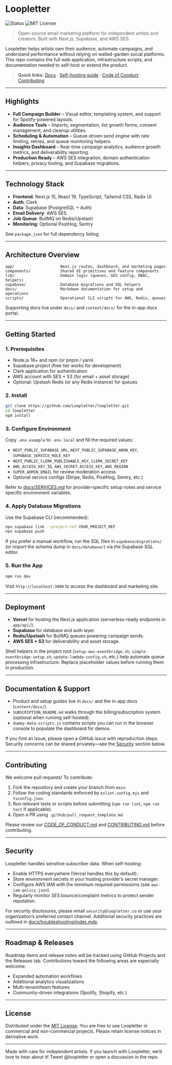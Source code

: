 # Loopletter

![Status](https://img.shields.io/badge/status-preview-blue.svg) ![MIT License](https://img.shields.io/badge/license-MIT-green.svg)

> Open-source email marketing platform for independent artists and creators. Built with Next.js, Supabase, and AWS SES.

Loopletter helps artists own their audience, automate campaigns, and understand performance without relying on walled-garden social platforms. This repo contains the full web application, infrastructure scripts, and documentation needed to self-host or extend the product.

> **Quick links:** [Docs](docs/README.md) · [Self-hosting guide](docs/SERVICES.md) · [Code of Conduct](CODE_OF_CONDUCT.md) · [Contributing](CONTRIBUTING.md)

---

## Highlights

- **Full Campaign Builder** – Visual editor, templating system, and support for Spotify-powered layouts.
- **Audience Tools** – Imports, segmentation, list growth forms, consent management, and cleanup utilities.
- **Scheduling & Automation** – Queue-driven send engine with rate limiting, retries, and queue monitoring helpers.
- **Insights Dashboard** – Real-time campaign analytics, audience growth metrics, and deliverability reporting.
- **Production Ready** – AWS SES integration, domain authentication helpers, privacy tooling, and Supabase migrations.

---

## Technology Stack

- **Frontend**: Next.js 15, React 19, TypeScript, Tailwind CSS, Radix UI
- **Auth**: Clerk
- **Data**: Supabase (PostgreSQL + Auth)
- **Email Delivery**: AWS SES
- **Job Queue**: BullMQ on Redis/Upstash
- **Monitoring**: Optional PostHog, Sentry

See `package.json` for full dependency listing.

---

## Architecture Overview

```
app/                    Next.js routes, dashboard, and marketing pages
components/             Shared UI primitives and feature components
lib/                    Domain logic (queues, SES config, RBAC, helpers)
supabase/               Database migrations and SQL helpers
docs/                   Markdown documentation for setup and operations
scripts/                Operational CLI scripts for AWS, Redis, queues
```

Supporting docs live under `docs/` and `content/docs/` for the in-app docs portal.

---

## Getting Started

### 1. Prerequisites

- Node.js 18+ and npm (or pnpm / yarn)
- Supabase project (free tier works for development)
- Clerk application for authentication
- AWS account with SES + S3 (for email + asset storage)
- Optional: Upstash Redis (or any Redis instance) for queues

### 2. Install

```bash
git clone https://github.com/Loopletter/loopletter.git
cd loopletter
npm install
```

### 3. Configure Environment

Copy `.env.example` to `.env.local` and fill the required values:

- `NEXT_PUBLIC_SUPABASE_URL`, `NEXT_PUBLIC_SUPABASE_ANON_KEY`, `SUPABASE_SERVICE_ROLE_KEY`
- `NEXT_PUBLIC_CLERK_PUBLISHABLE_KEY`, `CLERK_SECRET_KEY`
- `AWS_ACCESS_KEY_ID`, `AWS_SECRET_ACCESS_KEY`, `AWS_REGION`
- `SUPER_ADMIN_EMAIL` for review moderation access
- Optional service configs (Stripe, Redis, PostHog, Sentry, etc.)

Refer to [docs/SERVICES.md](docs/SERVICES.md) for provider-specific setup notes and service specific environment variables.

### 4. Apply Database Migrations

Use the Supabase CLI (recommended):

```bash
npx supabase link --project-ref YOUR_PROJECT_REF
npx supabase push
```

If you prefer a manual workflow, run the SQL files in `supabase/migrations/` (or import the schema dump in `docs/database/`) via the Supabase SQL editor.

### 5. Run the App

```bash
npm run dev
```

Visit `http://localhost:3000` to access the dashboard and marketing site.

---

## Deployment

- **Vercel** for hosting the Next.js application (serverless-ready endpoints in `app/api/`).
- **Supabase** for database and auth layer.
- **Redis/Upstash** for BullMQ queues powering campaign sends.
- **AWS SES + S3** for deliverability and asset storage.

Shell helpers in the project root (`setup-aws-eventbridge.sh`, `simple-eventbridge-setup.sh`, `update-lambda-config.sh`, etc.) help automate queue processing infrastructure. Replace placeholder values before running them in production.

---

## Documentation & Support

- Product and setup guides live in `docs/` and the in-app docs (`content/docs/`).
- `SUBSCRIPTION_README.md` walks through the billing/subscription system (optional when running self-hosted).
- `dummy-data-scripts.js` contains scripts you can run in the browser console to populate the dashboard for demos.

If you find an issue, please open a GitHub issue with reproduction steps. Security concerns can be shared privately—see the [Security](#security) section below.

---

## Contributing

We welcome pull requests! To contribute:

1. Fork the repository and create your branch from `main`.
2. Follow the coding standards enforced by `eslint.config.mjs` and `tsconfig.json`.
3. Run relevant tests or scripts before submitting (`npm run lint`, `npm run test` if applicable).
4. Open a PR using `.github/pull_request_template.md`.

Please review our [CODE_OF_CONDUCT.md](CODE_OF_CONDUCT.md) and [CONTRIBUTING.md](CONTRIBUTING.md) before contributing.

---

## Security

Loopletter handles sensitive subscriber data. When self-hosting:

- Enable HTTPS everywhere (Vercel handles this by default).
- Store environment secrets in your hosting provider’s secret manager.
- Configure AWS IAM with the minimum required permissions (see `aws-iam-policy.json`).
- Regularly monitor SES bounce/complaint metrics to protect sender reputation.

For security disclosures, please email `security@loopletter.co` or use your organization’s preferred contact channel. Additional security practices are outlined in [docs/troubleshooting/index.mdx](docs/troubleshooting/index.mdx#deliverability--security-checklist).

---

## Roadmap & Releases

Roadmap items and release notes will be tracked using GitHub Projects and the Releases tab. Contributions toward the following areas are especially welcome:

- Expanded automation workflows
- Additional analytics visualizations
- Multi-tenant/team features
- Community-driven integrations (Spotify, Shopify, etc.)

---

## License

Distributed under the [MIT License](LICENSE). You are free to use Loopletter in commercial and non-commercial projects. Please retain license notices in derivative work.

---

Made with care for independent artists. If you launch with Loopletter, we’d love to hear about it! Tweet @loopletter or open a discussion in the repo.
